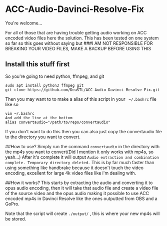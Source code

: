 # ACC-Audio-Davinci-Resolve-Fix
You're welcome...


For all of those that are having trouble getting audio working on ACC encoded video files here the solution.
This has been tested on one system so far so this goes without saying but 
###I AM NOT RESPONSIBLE FOR BREAKING YOUR VIDEO FILES, MAKE A BACKUP BEFORE USING THIS

## Install this stuff first

So you're going to need python, ffmpeg, and git
```
sudo apt install python3 ffmpeg git
git clone https://github.com/DeaSTL/ACC-Audio-Davinci-Resolve-Fix.git
```
Then you may want to to make a alias of this script in your ` ~/.bashrc` file
like so
```
vim ~/.bashrc
And add the line at the bottom
alias convertaudio="/path/to/repo/convertaudio"
```
If you don't want to do this then you can also just copy the convertaudio file to the directory you want to convert.


##How to use?
Simply run the command `convertaudio` in the directory with the mp4s you want to convert(Did I mention it only works with mp4s, so yeah...)
After it's complete it will output `Audio extraction and combination complete. Temporary directory deleted.`
This is by far much faster than using something like handbrake because it doesn't touch the video encoding, excellent for large 4k video files like i'm dealing with.


##How it works?
This starts by extracting the audio and converting it to opus audio encoding, then it will take that audio file and create a video file of the source video and the opus audio making it possible to use ACC encoded mp4s in Davinci Resolve like the ones outputted from OBS and a GoPro.

Note that the script will create `./output/` , this is where your new mp4s will be stored.


